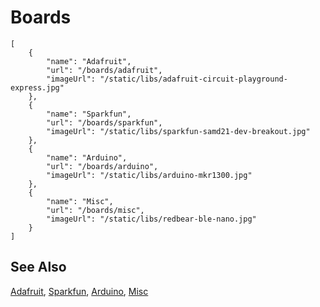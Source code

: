 # Boards

```codecard
[
    {
        "name": "Adafruit",
        "url": "/boards/adafruit",
        "imageUrl": "/static/libs/adafruit-circuit-playground-express.jpg"
    },
    {
        "name": "Sparkfun",
        "url": "/boards/sparkfun",
        "imageUrl": "/static/libs/sparkfun-samd21-dev-breakout.jpg"  
    },
    {
        "name": "Arduino",
        "url": "/boards/arduino",
        "imageUrl": "/static/libs/arduino-mkr1300.jpg"  
    },
    {
        "name": "Misc",
        "url": "/boards/misc",
        "imageUrl": "/static/libs/redbear-ble-nano.jpg"  
    }
]
```

## See Also

[Adafruit](/boards/adafruit),
[Sparkfun](/boards/sparkfun),
[Arduino](/boards/arduino),
[Misc](/boards/misc)